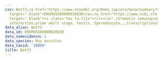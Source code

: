 ```yaml
---
csv: Batf3,<a href="https://www.ensembl.org/Homo_sapiens/Gene/Summary?db=core;g=ENSMUSG00000026630"
  target="_blank">ENSMUSG00000026630</a>,<a href="https://www.ncbi.nlm.nih.gov/pubmed/25450459"
  target="_blank"><i class="fas fa-file"></i></a>",chromatin immunoprecipitation assay,direct
  interaction,prime adult stage, testis, Spermatocyte,,,transcriptional regulation,
data_alias: Batf3
data_id: ENSMUSG00000026630
data_numevidence: 1
data_species: Mus musculus
data_taxid: '10090'
title: Batf3
---
```

